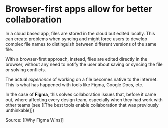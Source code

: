 # Browser-first apps allow for better collaboration 

In a cloud based app, files are stored in the cloud but edited locally. 
This can create problems when syncing and might force users to develop complex file names to distinguish between different versions of the same file. 

With a browser-first approach, instead, files are edited directly in the browser, without any need to notify the user about saving or syncing the file or solving conflicts. 

The actual *experience* of working on a file becomes native to the internet. This is what has happened with tools like Figma, Google Docs, etc.

In the case of **Figma**, this solves collaboration issues that, before it came out, where affecting every design team, especially when they had work with other teams (see [[The best tools enable collaboration that was previously unthinkable]])

Source: [[Why Figma Wins]]

 